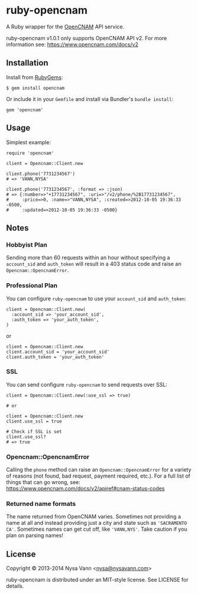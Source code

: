 # ruby-opencnam

A Ruby wrapper for the [OpenCNAM](http://www.opencnam.com/) API service.

ruby-opencnam v1.0.1 only supports OpenCNAM API v2. For more information see:
https://www.opencnam.com/docs/v2

## Installation

Install from [RubyGems](http://rubygems.org/):

    $ gem install opencnam

Or include it in your `Gemfile` and install via Bundler's `bundle install`:

    gem 'opencnam'

## Usage

Simplest example:

    require 'opencnam'

    client = Opencnam::Client.new

    client.phone('7731234567')
    # => 'VANN,NYSA'

    client.phone('7731234567', :format => :json)
    # => {:number=>"+17731234567", :uri=>"/v2/phone/%2B17731234567",
    #     :price=>0, :name=>"VANN,NYSA", :created=>2012-10-05 19:36:33 -0500,
    #     :updated=>2012-10-05 19:36:33 -0500}

## Notes

### Hobbyist Plan
Sending more than 60 requests within an hour without specifying a `account_sid` and `auth_token` will result in a 403 status code and raise an `Opencnam::OpencnamError`.

### Professional Plan
You can configure `ruby-opencnam` to use your `account_sid` and `auth_token`:

    client = Opencnam::Client.new(
      :account_sid => 'your_account_sid',
      :auth_token => 'your_auth_token',
    )

or

    client = Opencnam::Client.new
    client.account_sid = 'your_account_sid'
    client.auth_token = 'your_auth_token'

### SSL
You can send configure `ruby-opencnam` to send requests over SSL:

    client = Opencnam::Client.new(:use_ssl => true)

    # or

    client = Opencnam::Client.new
    client.use_ssl = true

    # Check if SSL is set
    client.use_ssl?
    # => true

### Opencnam::OpencnamError
Calling the `phone` method can raise an `Opencnam::OpencnamError` for a variety of reasons (not found, bad request, payment required, etc.). For a full list of things that can go wrong, see:
https://www.opencnam.com/docs/v2/apiref#cnam-status-codes

### Returned name formats
The name returned from OpenCNAM varies. Sometimes not providing a name at all and instead providing just a city and state such as `'SACRAMENTO CA'`. Sometimes names can get cut off, like `'VANN,NYS'`. Take caution if you plan on parsing names!

## License

Copyright &copy; 2013-2014 Nysa Vann <<nysa@nysavann.com>>

ruby-opencnam is distributed under an MIT-style license. See LICENSE for details.

